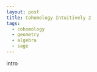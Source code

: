 ```yaml
---
layout: post
title: Cohomology Intuitively 2
tags:
  - cohomology
  - geometry
  - algebra
  - sage
---
```


intro

<div class="linked_auto">
<script type="text/x-sage">
@interact
def _(Simplices = input_box([['a','w','x','y'], ['b', 'c', 'd'], ['b','c','e'], ['b','d','e'], ['c','d','e']], width=50), auto_update=False):

    S = SimplicialComplex(Simplices)

    S1 = S.graph()
    pos = S1.layout(dim=3)

    p = S1.plot3d(pos3d=pos)

    # loop over the 2-cells
    try:
      for (v1,v2,v3) in S.cells()[2]:
        p += polygon3d([pos[v1],pos[v2],pos[v3]], opacity=0.3)
    except KeyError:
      pass

    # loop over the 3-cells
    try:
      for (v1,v2,v3,v4) in S.cells()[3]:
        p += polygon3d([pos[v1],pos[v2],pos[v3],pos[v4]])
    except KeyError:
      pass

    show(p)
    
</script>
</div>
